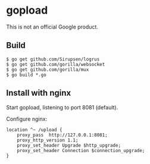 # gopload

This is not an official Google product.

## Build

```
$ go get github.com/Sirupsen/logrus
$ go get github.com/gorilla/websocket
$ go get github.com/gorilla/mux
$ go build *.go
```

## Install with nginx

Start gopload, listening to port 8081 (default).

Configure nginx:

```
location ^~ /upload {
    proxy_pass  http://127.0.0.1:8081;
    proxy_http_version 1.1;
    proxy_set_header Upgrade $http_upgrade;
    proxy_set_header Connection $connection_upgrade;
}
```
